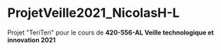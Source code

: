 # ProjetVeille2021_NicolasH-L
Projet "TeriTeri" pour le cours de **420-556-AL Veille technologique et innovation 2021** 
